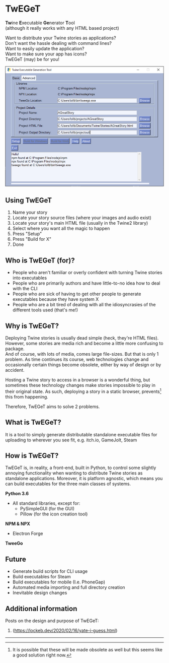 # TwEGeT
**Tw**ine **E**xecutable **Ge**nerator **T**ool  
(although it really works with any HTML based project)

Want to distribute your Twine stories as applications?  
Don't want the hassle dealing with command lines?  
Want to easily update the application?  
Want to make sure your app has icons?  
TwEGeT (may) be for you!

![Screenshot of main TwEGeT window](./imgs/1.png "screenshot")

## Using TwEGeT
1. Name your story
2. Locate your story source files (where your images and audio exist)
3. Locate your story's main HTML file (usually in the Twine2 library)
4. Select where you want all the magic to happen 
5. Press "Setup"
6. Press "Build for X"
7. Done

## Who is TwEGeT (for)?
- People who aren't familiar or overly confident with turning Twine stories into executables
- People who are primarily authors and have little-to-no idea how to deal with the CLI
- People who are sick of having to get other people to generate executables because they have system X
- People who are a bit tired of dealing with all the idiosyncrasies of the different tools used (that's me!)

## Why is TwEGeT?
Deploying Twine stories is usually dead simple (heck, they're HTML files).  
However, some stories are media rich and become a little more confusing to package.  
And of course, with lots of media, comes large file-sizes. But that is only 1 problem.
As time continues its course, web technologies change and occasionally certain things become obsolete, either by way of design or by accident.

Hosting a Twine story to access in a browser is a wonderful thing, but sometimes these technology changes make stories impossible to play in their original state.
As such, deploying a story in a static browser, prevents[^1] this from happening. 

Therefore, TwEGeT aims to solve 2 problems.

## What is TwEGeT?

It is a tool to simply generate distributable standalone executable files for uploading to wherever you see fit, e.g. itch.io, GameJolt, Steam

## How is TwEGeT?

TwEGeT is, in reality, a front-end, built in Python, to control some slightly annoying functionality when wanting to distribute Twine stories as standalone applications. 
Moreover, it is platform agnostic, which means you can build executables for the three main classes of systems. 

**Python 3.6**
 - All standard libraries, except for:
   - PySimpleGUI (for the GUI)
   - Pillow (for the icon creation tool)
 
**NPM & NPX**
 - Electron Forge
 
 **TweeGo**


## Future
- Generate build scripts for CLI usage
- Build executables for Steam
- Build executables for mobile (I.e. PhoneGap)
- Automated media importing and full directory creation
- Inevitable design changes

## Additional information
Posts on the design and purpose of TwEGeT:
1. (https://lockeb.dev/2020/02/16/yate-i-guess.html)

---
[^1]: It is possible that these will be made obsolete as well but this seems like a good solution right now.


